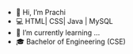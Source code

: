- 👋 Hi, I’m Prachi
- 💻 HTML| CSS| Java | MySQL
- 🌱 I’m currently learning ...
- 🎓 Bachelor of Engineering (CSE)


<!---
Coderchaser/Coderchaser is a ✨ special ✨ repository because its `README.md` (this file) appears on your GitHub profile.
You can click the Preview link to take a look at your changes.
--->
